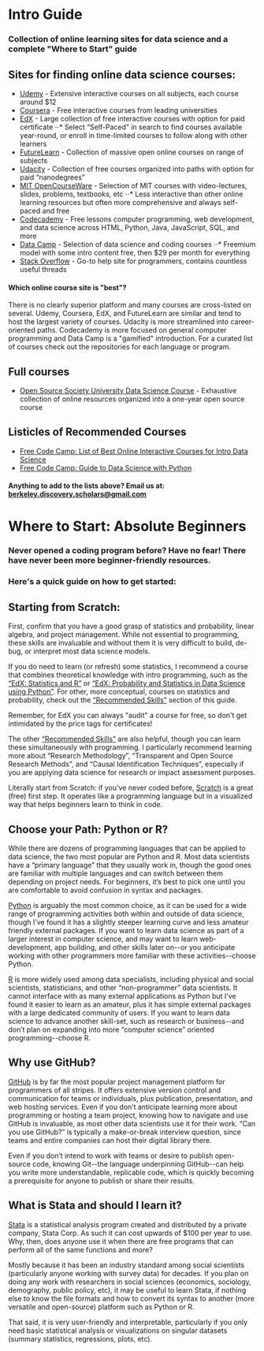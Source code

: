 # Intro Guide
### Collection of online learning sites for data science and a complete "Where to Start" guide

## Sites for finding online data science courses:
* [Udemy](https://www.udemy.com/) - Extensive interactive courses on all subjects, each course around $12
* [Coursera](https://www.coursera.org/) - Free interactive courses from leading universities
* [EdX](https://www.edx.org/) - Large collection of free interactive courses with option for paid certificate
⋅⋅* Select “Self-Paced” in search to find courses available year-round, or enroll in time-limited courses to follow along with other learners
* [FutureLearn](https://www.futurelearn.com/) - Collection of massive open online courses on range of subjects
* [Udacity](https://www.udacity.com/) - Collection of free courses organized into paths with option for paid “nanodegrees”
* [MIT OpenCourseWare](https://ocw.mit.edu/index.htm) - Selection of MIT courses with video-lectures, slides, problems, textbooks, etc
⋅⋅* Less interactive than other online learning resources but often more comprehensive and always self-paced and free
* [Codecademy](https://www.codecademy.com/) - Free lessons computer programming, web development, and data science across HTML, Python, Java, JavaScript, SQL, and more
* [Data Camp](https://www.datacamp.com/home) - Selection of data science and coding courses
⋅⋅* Freemium model with some intro content free, then $29 per month for everything
* [Stack Overflow](https://stackoverflow.com/) - Go-to help site for programmers, contains countless useful threads

#### Which online course site is "best"? 
There is no clearly superior platform and many courses are cross-listed on several. Udemy, Coursera, EdX, and FutureLearn are similar and tend to host the largest variety of courses. Udacity is more streamlined into career-oriented paths. Codecademy is more focused on general computer programming and Data Camp is a "gamified" introduction. For a curated list of courses check out the repositories for each language or program.

## Full courses
* [Open Source Society University Data Science Course](https://github.com/ossu/data-science) - Exhaustive collection of online resources organized into a one-year open source course

## Listicles of Recommended Courses
* [Free Code Camp: List of Best Online Interactive Courses for Intro Data Science](https://medium.freecodecamp.org/i-ranked-all-the-best-data-science-intro-courses-based-on-thousands-of-data-points-db5dc7e3eb8e)
* [Free Code Camp: Guide to Data Science with Python](https://medium.freecodecamp.org/a-path-for-you-to-learn-analytics-and-data-skills-bd48ccde7325)

#### Anything to add to the lists above? Email us at: berkeley.discovery.scholars@gmail.com

# Where to Start: Absolute Beginners
### Never opened a coding program before? Have no fear! There have never been more beginner-friendly resources. 
### Here's a quick guide on how to get started:

## Starting from Scratch:

First, confirm that you have a good grasp of statistics and probability, linear algebra, and project management. While not essential to programming, these skills are invaluable and without them it is very difficult to build, de-bug, or interpret most data science models. 

If you do need to learn (or refresh) some statistics, I recommend a course that combines theoretical knowledge with intro programming, such as the [“EdX: Statistics and R”](https://www.edx.org/course/statistics-and-r) or [“EdX: Probability and Statistics in Data Science using Python”](https://www.edx.org/course/probability-and-statistics-in-data-science-using-python-0). For other, more conceptual, courses on statistics and probability, check out the [“Recommended Skills”](https://github.com/Data-Scholars-Discovery-Guide/Recommended_Skills) section of this guide.

Remember, for EdX you can always "audit" a course for free, so don't get intimidated by the price tags for certificates!

The other [“Recommended Skills”](https://github.com/Data-Scholars-Discovery-Guide/Recommended_Skills) are also helpful, though you can learn these simultaneously with programming. I particularly recommend learning more about “Research Methodology”, “Transparent and Open Source Research Methods”, and “Causal Identification Techniques”, especially if you are applying data science for research or impact assessment purposes.

Literally start from Scratch: if you’ve never coded before, [Scratch](https://scratch.mit.edu/) is a great (free) first step. It operates like a programming language but in a visualized way that helps beginners learn to think in code.

## Choose your Path: Python or R?

While there are dozens of programming languages that can be applied to data science, the two most popular are Python and R. Most data scientists have a “primary language” that they usually work in, though the good ones are familiar with multiple languages and can switch between them depending on project needs. For beginners, it’s best to pick one until you are comfortable to avoid confusion in syntax and packages.

[Python](https://github.com/Data-Scholars-Discovery-Guide/Python_and_Anaconda) is arguably the most common choice, as it can be used for a wide range of programming activities both within and outside of data science, though I’ve found it has a slightly steeper learning curve and less amateur friendly external packages. If you want to learn data science as part of a larger interest in computer science, and may want to learn web-development, app building, and other skills later on--or you anticipate working with other programmers more familiar with these activities--choose Python.

[R](https://github.com/Data-Scholars-Discovery-Guide/R_and_RStudio) is more widely used among data specialists, including physical and social scientists, statisticians, and other “non-programmer” data scientists. It cannot interface with as many external applications as Python but I’ve found it easier to learn as an amateur, plus it has simple external packages with a large dedicated community of users. If you want to learn data science to advance another skill-set, such as research or business--and don’t plan on expanding into more “computer science” oriented programming--choose R. 

## Why use GitHub?

[GitHub](https://github.com/Data-Scholars-Discovery-Guide/Git_and_GitHub) is by far the most popular project management platform for programmers of all stripes. It offers extensive version control and communication for teams or individuals, plus publication, presentation, and web hosting services. Even if you don’t anticipate learning more about programming or hosting a team project, knowing how to navigate and use GitHub is invaluable, as most other data scientists use it for their work. “Can you use GitHub?” is typically a make-or-break interview question, since teams and entire companies can host their digital library there.

Even if you don’t intend to work with teams or desire to publish open-source code, knowing Git--the language underpinning GitHub--can help you write more understandable, replicable code, which is quickly becoming a prerequisite for anyone to publish or share their results.

## What is Stata and should I learn it?

[Stata](https://github.com/Data-Scholars-Discovery-Guide/Stata) is a statistical analysis program created and distributed by a private company, Stata Corp. As such it can cost upwards of $100 per year to use. Why, then, does anyone use it when there are free programs that can perform all of the same functions and more? 

Mostly because it has been an industry standard among social scientists (particularly anyone working with survey data) for decades. If you plan on doing any work with researchers in social sciences (economics, sociology, demography, public policy, etc), it may be useful to learn Stata, if nothing else to know the file formats and how to convert its syntax to another (more versatile and open-source) platform such as Python or R.

That said, it is very user-friendly and interpretable, particularly if you only need basic statistical analysis or visualizations on singular datasets (summary statistics, regressions, plots, etc).


